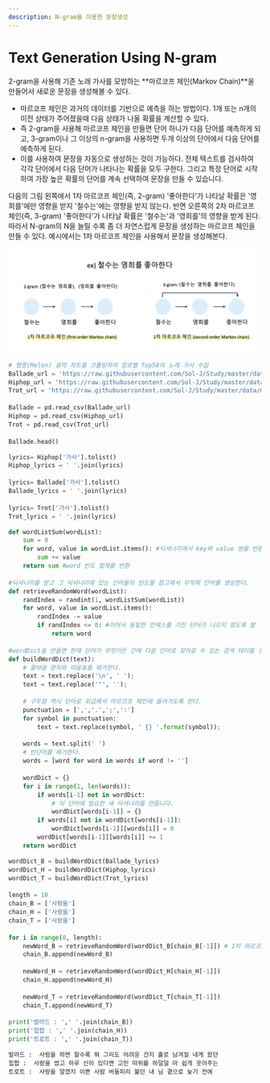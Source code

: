 ```yaml
---
description: N-gram을 이용한 문장생성
---
```


# Text Generation Using N-gram

2-gram을 사용해 기존 노래 가사를 모방하는 **마르코프 체인\(Markov Chain\)**을 만들어서 새로운 문장을 생성해볼 수 있다. 

* 마르코프 체인은 과거의 데이터를 기반으로 예측을 하는 방법이다. 1개 또는 n개의 이전 상태가 주어졌을때 다음 상태가 나올 확률을 계산할 수 있다.
* 즉 2-gram을 사용해 마르코프 체인을 만들면 단어 하나가 다음 단어를 예측하게 되고, 3-gram이나 그 이상의 n-gram을 사용하면 두개 이상의 단어에서 다음 단어를 예측하게 된다.
* 이를 사용하여 문장을 자동으로 생성하는 것이 가능하다. 전체 텍스트를 검사하여 각각 단어에서 다음 단어가 나타나는 확률을 모두 구한다. 그리고 특정 단어로 시작하여 가장 높은 확률의 단어를 계속 선택하여 문장을 만들 수 있습니다.

다음의 그림 왼쪽에서 1차 마르코프 체인\(즉, 2-gram\) '좋아한다'가 나타날 확률은 '영희를'에만 영향을 받지 '철수는'에는 영향을 받지 않는다. 반면 오른쪽의 2차 마르코프 체인\(즉, 3-gram\) '좋아한다'가 나타날 확률은 '철수는'과 '영희를'의 영향을 받게 된다. 따라서 N-gram의 N을 늘릴 수록 좀 더 자연스럽게 문장을 생성하는 마르코프 체인을 만들 수 있다. 예시에서는 1차 마르코프 체인을 사용해서 문장을 생성해본다.

![](../.gitbook/assets/n-gram4.png)

```python
# 멜론(Melon) 음악 차트를 크롤링하여 장르별 Top50의 노래 가사 수집
Ballade_url = 'https://raw.githubusercontent.com/Sol-J/Study/master/data/melon_ballade_top50.csv' 
Hiphop_url = 'https://raw.githubusercontent.com/Sol-J/Study/master/data/melon_hiphop_top50.csv' 
Trot_url = 'https://raw.githubusercontent.com/Sol-J/Study/master/data/melon_trot_top50.csv' 

Ballade = pd.read_csv(Ballade_url) 
Hiphop = pd.read_csv(Hiphop_url)
Trot = pd.read_csv(Trot_url)

Ballade.head()
```

```python
lyrics= Hiphop['가사'].tolist()
Hiphop_lyrics = ' '.join(lyrics)

lyrics= Ballade['가사'].tolist()
Ballade_lyrics = ' '.join(lyrics)

lyrics= Trot['가사'].tolist()
Trot_lyrics = ' '.join(lyrics)
```

```python
def wordListSum(wordList): 
    sum = 0
    for word, value in wordList.items(): #딕셔너리에서 key와 value 쌍을 반환
        sum += value 
    return sum #word 빈도 합계를 반환

#딕셔너리를 받고 그 딕셔너리에 있는 단어들의 빈도를 참고해서 무작위 단어를 생성한다.
def retrieveRandomWord(wordList):
    randIndex = randint(1, wordListSum(wordList))
    for word, value in wordList.items():
        randIndex -= value 
        if randIndex <= 0: #이어서 동일한 인덱스를 가진 단어가 나오지 않도록 함
            return word

#wordDict을 만들면 현재 단어가 무엇이든 간에 다음 단어로 찾아갈 수 있는 검색 테이블 구실을 할 수 있다.
def buildWordDict(text): 
    # 줄바꿈 문자와 따움표를 제거한다.
    text = text.replace('\n', ' ');
    text = text.replace('"', '');
    
    # 구두점 역시 단어로 취급해서 마르코프 체인에 들어가도록 한다.
    punctuation = [',','.',';',':']
    for symbol in punctuation:
        text = text.replace(symbol, ' {} '.format(symbol));

    words = text.split(' ')
    # 빈단어를 제거한다.
    words = [word for word in words if word != '']
    
    wordDict = {}
    for i in range(1, len(words)):
        if words[i-1] not in wordDict:
            # 이 단어에 필요한 새 딕셔너리를 만듭니다.
            wordDict[words[i-1]] = {}
        if words[i] not in wordDict[words[i-1]]:
            wordDict[words[i-1]][words[i]] = 0
        wordDict[words[i-1]][words[i]] += 1
    return wordDict
```

```python
wordDict_B = buildWordDict(Ballade_lyrics)
wordDict_H = buildWordDict(Hiphop_lyrics)
wordDict_T = buildWordDict(Trot_lyrics)

length = 10
chain_B = ['사랑을']
chain_H = ['사랑을']
chain_T = ['사랑을']

for i in range(0, length):
    newWord_B = retrieveRandomWord(wordDict_B[chain_B[-1]]) # 1차 마르코프 체인
    chain_B.append(newWord_B)

    newWord_H = retrieveRandomWord(wordDict_H[chain_H[-1]])
    chain_H.append(newWord_H)   

    newWord_T = retrieveRandomWord(wordDict_T[chain_T[-1]])
    chain_T.append(newWord_T)   

print('발라드 : ',' '.join(chain_B))
print('힙합 : ',' '.join(chain_H))
print('트로트 : ',' '.join(chain_T))
```

```python
발라드 :  사랑을 하면 할수록 뭐 그리도 어려운 건지 홀로 남겨질 내게 왔던
힙합 :  사랑을 썼고 하루 신이 있다면 고민 따위를 하덜덜 마 쉽게 웃어주는
트로트 :  사랑을 알겠지 이쁜 사람 버들피리 불던 내 님 곁으로 늦기 전에
```




